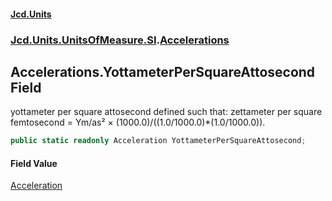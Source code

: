 #### [Jcd.Units](index.md 'index')
### [Jcd.Units.UnitsOfMeasure.SI](Jcd.Units.UnitsOfMeasure.SI.md 'Jcd.Units.UnitsOfMeasure.SI').[Accelerations](Accelerations.md 'Jcd.Units.UnitsOfMeasure.SI.Accelerations')

## Accelerations.YottameterPerSquareAttosecond Field

yottameter per square attosecond defined such that: zettameter per square femtosecond = Ym/as² ×
(1000.0)/((1.0/1000.0)*(1.0/1000.0)).

```csharp
public static readonly Acceleration YottameterPerSquareAttosecond;
```

#### Field Value
[Acceleration](Acceleration.md 'Jcd.Units.UnitTypes.Acceleration')